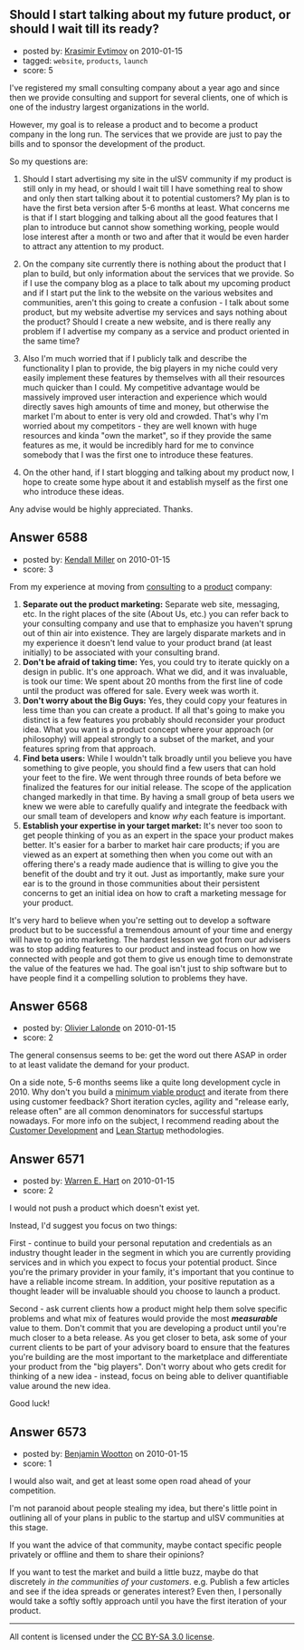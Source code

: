 ## Should I start talking about my future product, or should I wait till its ready?

- posted by: [Krasimir Evtimov](https://stackexchange.com/users/-1/2262-krasimir-evtimov) on 2010-01-15
- tagged: `website`, `products`, `launch`
- score: 5

I've registered my small consulting company about a year ago and since then we provide consulting and support for several clients, one of which is one of the industry largest organizations in the world.

However, my goal is to release a product and to become a product company in the long run. The services that we provide are just to pay the bills and to sponsor the development of the product.

So my questions are:

 1. Should I start advertising my site in the uISV community if my product is still only in my head, or should I wait till I have something real to show and only then start talking about it to potential customers? My plan is to have the first beta version after 5-6 months at least. What concerns me is that if I start blogging and talking about all the good features that I plan to introduce but cannot show something working, people would lose interest after a month or two and after that it would be even harder to attract any attention to my product. 
 
 3. On the company site currently there is nothing about the product that I plan to build, but only information about the services that we provide. So if I use the company blog as a place to talk about my upcoming product and if I start put the link to the website on the various websites and communities, aren't this going to create a confusion - I talk about some product, but my website advertise my services and says nothing about the product? Should I create a new website, and is there really any problem if I advertise my company as a service and product oriented in the same time?

 4. Also I'm much worried that if I publicly talk and describe the functionality I plan to provide, the big players in my niche could very easily implement these features by themselves with all their resources much quicker than I could. My competitive advantage would be massively improved user interaction and experience which would directly saves high amounts of time and money, but otherwise the market I'm about to enter is very old and crowded. That's why I'm worried about my competitors - they are well known with huge resources and kinda "own the market", so if they provide the same features as me, it would be incredibly hard for me to convince somebody that I was the first one to introduce these features.

 5. On the other hand, if I start blogging and talking about my product now, I hope to create some hype about it and establish myself as the first one who introduce these ideas.

Any advise would be highly appreciated.
Thanks.


## Answer 6588

- posted by: [Kendall Miller](https://stackexchange.com/users/-1/2210-kendall-miller) on 2010-01-15
- score: 3

<p>From my experience at moving from <a href="http://www.esymmetrix.com" rel="nofollow">consulting</a> to a <a href="http://www.GibraltarSoftware.com" rel="nofollow">product</a> company:</p>

<ol>
<li><strong>Separate out the product marketing:</strong>  Separate web site, messaging, etc.  In the right places of the site (About Us, etc.) you can refer back to your consulting company and use that to emphasize you haven't sprung out of thin air into existence. They are largely disparate markets and in my experience it doesn't lend value to your product brand (at least initially) to be associated with your consulting brand.</li>
<li><strong>Don't be afraid of taking time:</strong>  Yes, you could try to iterate quickly on a design in public.  It's one approach.  What we did, and it was invaluable, is took our time:  We spent about 20 months from the first line of code until the product was offered for sale.  Every week was worth it.</li>
<li><strong>Don't worry about the Big Guys:</strong>  Yes, they could copy your features in less time than you can create a product.  If all that's going to make you distinct is a few features you probably should reconsider your product idea.  What you want is a product concept where your approach (or philosophy) will appeal strongly to a subset of the market, and your features spring from that approach.  </li>
<li><strong>Find beta users:</strong> While I wouldn't talk broadly until you believe you have something to give people, you should find a few users that can hold your feet to the fire.  We went through three rounds of beta before we finalized the features for our initial release.  The scope of the application changed markedly in that time.  By having a small group of beta users we knew we were able to carefully qualify and integrate the feedback with our small team of developers and know <em>why</em> each feature is important.</li>
<li><strong>Establish your expertise in your target market:</strong>  It's never too soon to get people thinking of you as an expert in the space your product makes better.  It's easier for a barber to market hair care products; if you are viewed as an expert at something then when you come out with an offering there's a ready made audience that is willing to give you the benefit of the doubt and try it out.  Just as importantly, make sure your ear is to the ground in those communities about their persistent concerns to get an initial idea on how to craft a marketing message for your product.</li>
</ol>

<p>It's very hard to believe when you're setting out to develop a software product but to be successful a tremendous amount of your time and energy will have to go into marketing.  The hardest lesson we got from our advisers was to stop adding features to our product and instead  focus on how we connected with people and got them to give us enough time to demonstrate the value of the features we had.  The goal isn't just to ship software but to have people find it a compelling solution to problems they have.</p>



## Answer 6568

- posted by: [Olivier Lalonde](https://stackexchange.com/users/-1/1030-olivier-lalonde) on 2010-01-15
- score: 2

<p>The general consensus seems to be: get the word out there ASAP in order to at least validate the demand for your product. </p>

<p>On a side note, 5-6 months seems like a quite long development cycle in 2010. Why don't you build a <a href="http://en.wikipedia.org/wiki/Minimum%5Fviable%5Fproduct" rel="nofollow">minimum viable product</a> and iterate from there using customer feedback? Short iteration cycles, agility and "release early, release often" are all common denominators for successful startups nowadays. For more info on the subject, I recommend reading about the <a href="http://en.wikipedia.org/wiki/Steven%5FGary%5FBlank#Customer%5FDevelopment" rel="nofollow">Customer Development</a> and <a href="http://www.startuplessonslearned.com/2008/09/lean-startup.html" rel="nofollow">Lean Startup</a> methodologies.</p>



## Answer 6571

- posted by: [Warren E. Hart](https://stackexchange.com/users/-1/2058-warren-e-hart) on 2010-01-15
- score: 2

I would not push a product which doesn't exist yet. 

Instead, I'd suggest you focus on two things:

First - continue to build your personal reputation and credentials as an industry thought leader in the segment in which you are currently providing services and in which you expect to focus your potential product. Since you're the primary provider in your family, it's important that you continue to have a reliable income stream. In addition, your positive reputation as a thought leader will be invaluable should you choose to launch a product.

Second - ask current clients how a product might help them solve specific problems and what mix of features would provide the most ***measurable*** value to them. Don't commit that you are developing a product until you're much closer to a beta release. As you get closer to beta, ask some of your current clients to be part of your advisory board to ensure that the features you're building are the most important to the marketplace and differentiate your product from the "big players". Don't worry about who gets credit for thinking of a new idea - instead, focus on being able to deliver quantifiable value around the new idea. 

Good luck!



## Answer 6573

- posted by: [Benjamin Wootton](https://stackexchange.com/users/-1/2094-benjamin-wootton) on 2010-01-15
- score: 1

I would also wait, and get at least some open road ahead of your competition.

I'm not paranoid about people stealing my idea, but there's little point in outlining all of your plans in public to the startup and uISV communities at this stage.  

If you want the advice of that community, maybe contact specific people privately or offline and them to share their opinions?

If you want to test the market and build a little buzz, maybe do that discretely *in the communities of your customers*.  e.g. Publish a few articles and see if the idea spreads or generates interest?  Even then, I personally would take a softly softly approach until you have the first iteration of your product.



---

All content is licensed under the [CC BY-SA 3.0 license](https://creativecommons.org/licenses/by-sa/3.0/).
